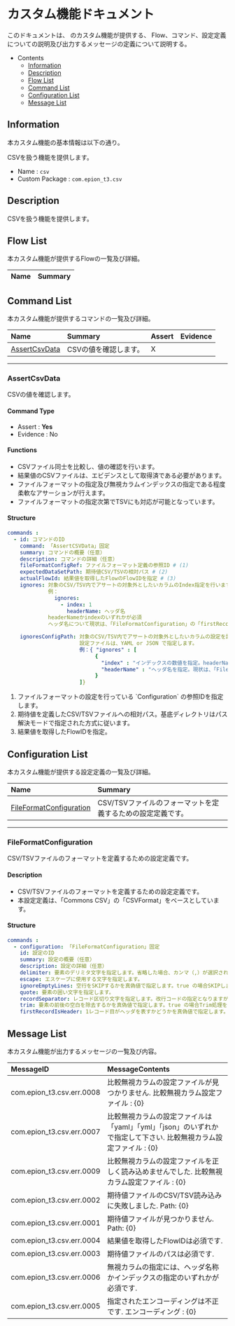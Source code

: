 #  カスタム機能ドキュメント

このドキュメントは、 のカスタム機能が提供する、
Flow、コマンド、設定定義についての説明及び出力するメッセージの定義について説明する。

- Contents
  - [Information](#Information)
  - [Description](#Description)
  - [Flow List](#Flow-List)
  - [Command List](#Command-List)
  - [Configuration List](#Configuration-List)
  - [Message List](#Message-List)

## Information

本カスタム機能の基本情報は以下の通り。

CSVを扱う機能を提供します。

- Name : `csv`
- Custom Package : `com.epion_t3.csv`

## Description
CSVを扱う機能を提供します。

## Flow List

本カスタム機能が提供するFlowの一覧及び詳細。

|Name|Summary|
|:---|:---|


## Command List

本カスタム機能が提供するコマンドの一覧及び詳細。

|Name|Summary|Assert|Evidence|
|:---|:---|:---|:---|
|[AssertCsvData](#AssertCsvData)|CSVの値を確認します。  |X||

------

### AssertCsvData
CSVの値を確認します。
#### Command Type
- Assert : __Yes__
- Evidence : No

#### Functions
- CSVファイル同士を比較し、値の確認を行います。
- 結果値のCSVファイルは、エビデンスとして取得済である必要があります。
- ファイルフォーマットの指定及び無視カラムインデックスの指定である程度柔軟なアサーションが行えます。
- ファイルフォーマットの指定次第でTSVにも対応が可能となっています。

#### Structure
```yaml
commands : 
  - id: コマンドのID
    command: 「AssertCSVData」固定
    summary: コマンドの概要（任意）
    description: コマンドの詳細（任意）
    fileFormatConfigRef: ファイルフォーマット定義の参照ID # (1)
    expectedDataSetPath: 期待値CSV/TSVの相対パス # (2)
    actualFlowId: 結果値を取得したFlowのFlowIDを指定 # (3)
    ignores: 対象のCSV/TSV内でアサートの対象外としたいカラムのIndex指定を行います。
             例：
               ignores:
                 - index: 1
                   headerName: ヘッダ名
             headerNameかindexのいずれかが必須
             ヘッダ名について現状は、「FileFormatConfiguration」の「firstRecordIsHeader」がTrueの場合のみ利用可能。）

    ignoresConfigPath: 対象のCSV/TSV内でアサートの対象外としたいカラムの設定を記載した設定ファイルのパスを指定します。
                       設定ファイルは、YAML or JSON で指定します。
                       例：{ "ignores" : [
                            {
                              "index" : "インデックスの数値を指定。headerNameかindexのいずれかが必須",
                              "headerName" : "ヘッダ名を指定。現状は、「FileFormatConfiguration」の「firstRecordIsHeader」がTrueの場合のみ利用可能。"
                            }
                       ]}
```

1. ファイルフォーマットの設定を行っている &#96;Configuration&#96; の参照IDを指定します。
1. 期待値を定義したCSV/TSVファイルへの相対パス。基底ディレクトリはパス解決モードで指定された方式に従います。
1. 結果値を取得したFlowIDを指定。

## Configuration List

本カスタム機能が提供する設定定義の一覧及び詳細。

|Name|Summary|
|:---|:---|
|[FileFormatConfiguration](#FileFormatConfiguration)|CSV/TSVファイルのフォーマットを定義するための設定定義です。  |

------

### FileFormatConfiguration
CSV/TSVファイルのフォーマットを定義するための設定定義です。
#### Description
- CSV/TSVファイルのフォーマットを定義するための設定定義です。
- 本設定定義は、「Commons CSV」の「CSVFormat」をベースとしています。

#### Structure
```yaml
commands : 
  - configuration: 「FileFormatConfiguration」固定
    id: 設定のID
    summary: 設定の概要（任意）
    description: 設定の詳細（任意）
    delimiter: 要素のデリミタ文字を指定します。省略した場合、カンマ（,）が選択されます。
    escape: エスケープに使用する文字を指定します。
    ignoreEmptyLines: 空行をSKIPするかを真偽値で指定します。true の場合SKIPします。
    quote: 要素の囲い文字を指定します。
    recordSeparator: レコード区切り文字を指定します。改行コードの指定となりますが、「CRLF」もしくは「LF」のいずれかを指定して下さい。
    trim: 要素の前後の空白を除去するかを真偽値で指定します。true の場合Trim処理を行います。デフォルトでは falseと扱います。
    firstRecordIsHeader: 1レコード目がヘッダを表すかどうかを真偽値で指定します。 trueの場合、ヘッダ行を比較SKIPします。デフォルトでは falseと扱います。

```


## Message List

本カスタム機能が出力するメッセージの一覧及び内容。

|MessageID|MessageContents|
|:---|:---|
|com.epion_t3.csv.err.0008|比較無視カラムの設定ファイルが見つかりません. 比較無視カラム設定ファイル : {0}|
|com.epion_t3.csv.err.0007|比較無視カラムの設定ファイルは「yaml」「yml」「json」のいずれかで指定して下さい. 比較無視カラム設定ファイル : {0}|
|com.epion_t3.csv.err.0009|比較無視カラムの設定ファイルを正しく読み込めませんでした. 比較無視カラム設定ファイル : {0}|
|com.epion_t3.csv.err.0002|期待値ファイルのCSV/TSV読み込みに失敗しました. Path: {0}|
|com.epion_t3.csv.err.0001|期待値ファイルが見つかりません. Path: {0}|
|com.epion_t3.csv.err.0004|結果値を取得したFlowIDは必須です.|
|com.epion_t3.csv.err.0003|期待値ファイルのパスは必須です.|
|com.epion_t3.csv.err.0006|無視カラムの指定には、ヘッダ名称かインデックスの指定のいずれかが必須です.|
|com.epion_t3.csv.err.0005|指定されたエンコーディングは不正です. エンコーディング : {0}|
